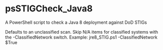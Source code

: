 # psSTIGCheck_Java8
A PowerShell script to check a Java 8 deployment against DoD STIGs

Defaults to an unclassified scan.
Skip N/A items for classified systems with the -ClassifiedNetwork switch.
Example: jre8_STIG.ps1 -ClassifiedNetwork $True
